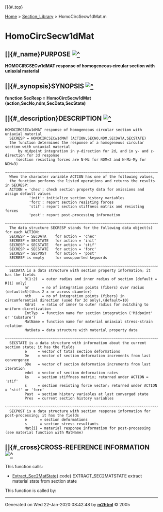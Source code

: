 []{#_top}

<div>

[Home](../FEDEASLab.html) &gt; [Section\_Library](FEDEASLab.html) &gt;
HomoCircSecw1dMat.m

</div>

HomoCircSecw1dMat
=================

[]{#_name}PURPOSE [![\^](../up.png)](#_top)
-------------------------------------------

<div class="box">

**HOMOCIRCSECw1dMAT response of homogeneous circular section with
uniaxial material**

</div>

[]{#_synopsis}SYNOPSIS [![\^](../up.png)](#_top)
------------------------------------------------

<div class="box">

**function SecResp = HomoCircSecw1dMat
(action,SecNo,ndm,SecData,SecState)**

</div>

[]{#_description}DESCRIPTION [![\^](../up.png)](#_top)
------------------------------------------------------

<div class="fragment">

``` {.comment}
HOMOCIRCSECw1dMAT response of homogeneous circular section with uniaxial material    
  SECRESP = HOMOCIRCSECw1dMAT (ACTION,SECNO,NDM,SECDATA,SECSTATE)
  the function determines the response of a homogeneous circular section with uniaxial material
      by midpoint integration in y-direction for 2d, and in y- and z- direction for 3d response
     (section resisting forces are N-Mz for NDM=2 and N-Mz-My for NDM=3)
  ~~~~~~~~~~~~~~~~~~~~~~~~~~~~~~~~~~~~~~~~~~~~~~~~~~~~~~~~~~~~~~~~~~~~~~~~~~~~~~~~~~~~~~~~~
  When the character variable ACTION has one of the following values,
  the function performs the listed operations and returns the results in SECRESP:
  ACTION = 'chec': check section property data for omissions and assign default values
           'init': initialize section history variables
           'forc': report section resisting forces
           'stif': report section stiffness matrix and resisting forces
           'post': report post-processing information
  ~~~~~~~~~~~~~~~~~~~~~~~~~~~~~~~~~~~~~~~~~~~~~~~~~~~~~~~~~~~~~~~~~~~~~~~~~~~~~~~~~~~~~~~~~
  The data structure SECRESP stands for the following data object(s) for each ACTION:
  SECRESP = SECDATA    for action = 'chec'
  SECRESP = SECSTATE   for action = 'init'
  SECRESP = SECSTATE   for action = 'stif'
  SECRESP = SECSTATE   for action = 'forc'
  SECRESP = SECPOST    for action = 'post'
  SECRESP is empty     for unsupported keywords
  ~~~~~~~~~~~~~~~~~~~~~~~~~~~~~~~~~~~~~~~~~~~~~~~~~~~~~~~~~~~~~~~~~~~~~~~~~~~~~~~~~~~~~~~~~
  SECDATA is a data structure with section property information; it has the fields
         R(1:2)  = outer radius and inner radius of section (default = R(1) only)
         nr      = no of integration points (fibers) over radius (default=5)(thus 2 x nr across diameter)
         nth     = no of integration points (fibers) in circumferential direction (used for 3d only),(default=10) 
         Rdrat   = ratio of inner to outer radius for switching to uniform dicretization
         IntTyp  = function name for section integration ('Midpoint' or 'Cubature')
         MatName = function name for material uniaxial stress-strain relation
         MatData = data structure with material property data
  ~~~~~~~~~~~~~~~~~~~~~~~~~~~~~~~~~~~~~~~~~~~~~~~~~~~~~~~~~~~~~~~~~~~~~~~~~~~~~~~~~~~~~~~~~
  SECSTATE is a data structure with information about the current section state; it has the fields
         e     = vector of total section deformations
         De    = vector of section deformation increments from last convergence
         DDe   = vector of section deformation increments from last iteration
         edot  = vector of section deformation rates
         ks    = section stiffness matrix; returned under ACTION = 'stif'
         s     = section resisting force vector; returned under ACTION = 'stif' or 'forc'
         Past  = section history variables at last converged state
         Pres  = current section history variables
  ~~~~~~~~~~~~~~~~~~~~~~~~~~~~~~~~~~~~~~~~~~~~~~~~~~~~~~~~~~~~~~~~~~~~~~~~~~~~~~~~~~~~~~~~~
  SECPOST is a data structure with section response information for post-processing; it has the fields
         e      = section deformations
         s      = section stress resultants
         Mat{i} = material response information for post-processing (see material function with MatName)
```

</div>

[]{#_cross}CROSS-REFERENCE INFORMATION [![\^](../up.png)](#_top)
----------------------------------------------------------------

This function calls:

-   [Extract\_Sec2MatState](Extract_Sec2MatState.html "function MatState = Extract_Sec2MatState (m,as,SecState)"){.code}
    EXTRACT\_SEC2MATSTATE extract material state from section state

This function is called by:

------------------------------------------------------------------------

Generated on Wed 22-Jan-2020 08:42:48 by
**[m2html](http://www.artefact.tk/software/matlab/m2html/ "Matlab Documentation in HTML")**
© 2005
